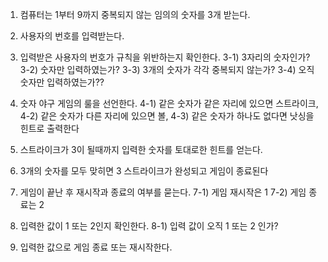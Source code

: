 1. 컴퓨터는 1부터 9까지 중복되지 않는 임의의 숫자를 3개 받는다.
2. 사용자의 번호를 입력받는다.
3. 입력받은 사용자의 번호가 규칙을 위반하는지 확인한다.
   3-1) 3자리의 숫자인가?
   3-2) 숫자만 입력하였는가?
   3-3) 3개의 숫자가 각각 중복되지 않는가?
   3-4) 오직 숫자만 입력하였는가??

4. 숫자 야구 게임의 룰을 선언한다.
   4-1) 같은 숫자가 같은 자리에 있으면 스트라이크,
   4-2) 같은 숫자가 다른 자리에 있으면 볼,
   4-3) 같은 숫자가 하나도 없다면 낫싱을 힌트로 출력한다

5. 스트라이크가 3이 될때까지 입력한 숫자를 토대로한 힌트를 얻는다.
6. 3개의 숫자를 모두 맞히면 3 스트라이크가 완성되고 게임이 종료된다
7. 게임이 끝난 후 재시작과 종료의 여부를 묻는다.
   7-1) 게임 재시작은 1
   7-2) 게임 종료는 2

8. 입력한 값이 1 또는 2인지 확인한다.
   8-1) 입력 값이 오직 1 또는 2 인가?

9. 입력한 값으로 게임 종료 또는 재시작한다.